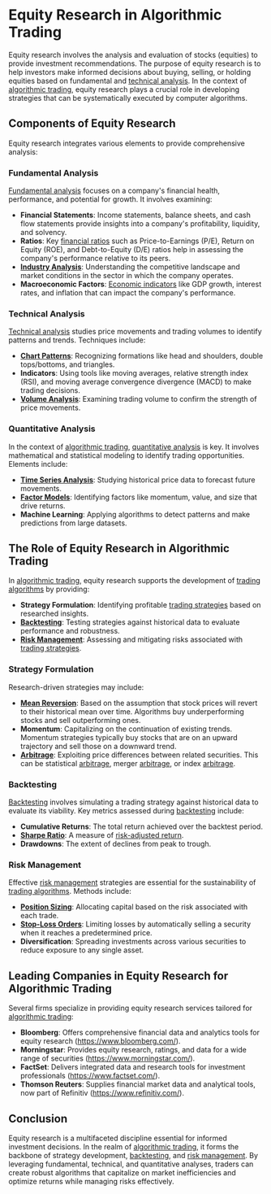 # Equity Research in Algorithmic Trading

Equity research involves the analysis and evaluation of stocks (equities) to provide investment recommendations. The purpose of equity research is to help investors make informed decisions about buying, selling, or holding equities based on fundamental and [technical analysis](../t/technical_analysis.md). In the context of [algorithmic trading](../a/algorithmic_trading.md), equity research plays a crucial role in developing strategies that can be systematically executed by computer algorithms.

## Components of Equity Research

Equity research integrates various elements to provide comprehensive analysis:

### Fundamental Analysis

[Fundamental analysis](../f/fundamental_analysis.md) focuses on a company's financial health, performance, and potential for growth. It involves examining:

- **Financial Statements**: Income statements, balance sheets, and cash flow statements provide insights into a company's profitability, liquidity, and solvency.
- **Ratios**: Key [financial ratios](../f/financial_ratios.md) such as Price-to-Earnings (P/E), Return on Equity (ROE), and Debt-to-Equity (D/E) ratios help in assessing the company's performance relative to its peers.
- **[Industry Analysis](../i/industry_analysis.md)**: Understanding the competitive landscape and market conditions in the sector in which the company operates.
- **Macroeconomic Factors**: [Economic indicators](../e/economic_indicators.md) like GDP growth, interest rates, and inflation that can impact the company's performance.

### Technical Analysis

[Technical analysis](../t/technical_analysis.md) studies price movements and trading volumes to identify patterns and trends. Techniques include:

- **[Chart Patterns](../c/chart_patterns.md)**: Recognizing formations like head and shoulders, double tops/bottoms, and triangles.
- **Indicators**: Using tools like moving averages, relative strength index (RSI), and moving average convergence divergence (MACD) to make trading decisions.
- **[Volume Analysis](../v/volume_analysis.md)**: Examining trading volume to confirm the strength of price movements.

### Quantitative Analysis

In the context of [algorithmic trading](../a/algorithmic_trading.md), [quantitative analysis](../q/quantitative_analysis.md) is key. It involves mathematical and statistical modeling to identify trading opportunities. Elements include:

- **[Time Series Analysis](../t/time_series_analysis.md)**: Studying historical price data to forecast future movements.
- **[Factor Models](../f/factor_models.md)**: Identifying factors like momentum, value, and size that drive returns.
- **Machine Learning**: Applying algorithms to detect patterns and make predictions from large datasets.

## The Role of Equity Research in Algorithmic Trading

In [algorithmic trading](../a/algorithmic_trading.md), equity research supports the development of [trading algorithms](../t/trading_algorithms.md) by providing:

- **Strategy Formulation**: Identifying profitable [trading strategies](../t/trading_strategies.md) based on researched insights.
- **[Backtesting](../b/backtesting.md)**: Testing strategies against historical data to evaluate performance and robustness.
- **[Risk Management](../r/risk_management.md)**: Assessing and mitigating risks associated with [trading strategies](../t/trading_strategies.md).

### Strategy Formulation

Research-driven strategies may include:

- **[Mean Reversion](../m/mean_reversion.md)**: Based on the assumption that stock prices will revert to their historical mean over time. Algorithms buy underperforming stocks and sell outperforming ones.
- **Momentum**: Capitalizing on the continuation of existing trends. Momentum strategies typically buy stocks that are on an upward trajectory and sell those on a downward trend.
- **[Arbitrage](../a/arbitrage.md)**: Exploiting price differences between related securities. This can be statistical [arbitrage](../a/arbitrage.md), merger [arbitrage](../a/arbitrage.md), or index [arbitrage](../a/arbitrage.md).

### Backtesting

[Backtesting](../b/backtesting.md) involves simulating a trading strategy against historical data to evaluate its viability. Key metrics assessed during [backtesting](../b/backtesting.md) include:

- **Cumulative Returns**: The total return achieved over the backtest period.
- **[Sharpe Ratio](../s/sharpe_ratio.md)**: A measure of [risk-adjusted return](../r/risk-adjusted_return.md).
- **Drawdowns**: The extent of declines from peak to trough.

### Risk Management

Effective [risk management](../r/risk_management.md) strategies are essential for the sustainability of [trading algorithms](../t/trading_algorithms.md). Methods include:

- **[Position Sizing](../p/position_sizing.md)**: Allocating capital based on the risk associated with each trade.
- **[Stop-Loss Orders](../s/stop-loss_orders.md)**: Limiting losses by automatically selling a security when it reaches a predetermined price.
- **Diversification**: Spreading investments across various securities to reduce exposure to any single asset.

## Leading Companies in Equity Research for Algorithmic Trading

Several firms specialize in providing equity research services tailored for [algorithmic trading](../a/algorithmic_trading.md):

- **Bloomberg**: Offers comprehensive financial data and analytics tools for equity research (https://www.bloomberg.com/).
- **Morningstar**: Provides equity research, ratings, and data for a wide range of securities (https://www.morningstar.com/).
- **FactSet**: Delivers integrated data and research tools for investment professionals (https://www.factset.com/).
- **Thomson Reuters**: Supplies financial market data and analytical tools, now part of Refinitiv (https://www.refinitiv.com/).

## Conclusion

Equity research is a multifaceted discipline essential for informed investment decisions. In the realm of [algorithmic trading](../a/algorithmic_trading.md), it forms the backbone of strategy development, [backtesting](../b/backtesting.md), and [risk management](../r/risk_management.md). By leveraging fundamental, technical, and quantitative analyses, traders can create robust algorithms that capitalize on market inefficiencies and optimize returns while managing risks effectively.
